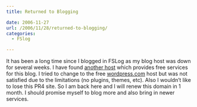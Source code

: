```yaml
---
title: Returned to Blogging

date: 2006-11-27
url: /2006/11/28/returned-to-blogging/
categories:
  - FSlog

---
```

It has been a long time since I blogged in FSLog as my blog host was down for several weeks. I have found [another host][1] which provides free services for this blog. I tried to change to the free [wordpress.com][2] host but was not satisfied due to the limitations (no plugins, themes, etc). Also I wouldn&#8217;t like to lose this PR4 site. So I am back here and I will renew this domain in 1 month. I should promise myself to blog more and also bring in newer services.

 [1]: http://www.i6networks.com/
 [2]: https://fslog.wordpress.com/
